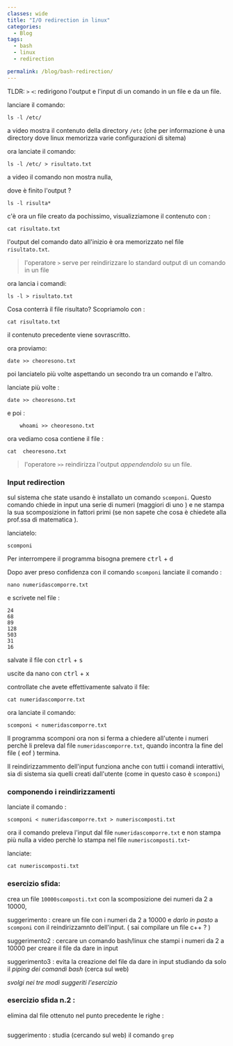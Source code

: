 ```yaml
---
classes: wide
title: "I/O redirection in linux"
categories:
  - Blog
tags:
  - bash
  - linux 
  - redirection 

permalink: /blog/bash-redirection/
---
```

TLDR: `>` `<`: redirigono l'output e l'input di un comando in un file e da un file.


lanciare il comando:
```console 
ls -l /etc/
```
a video mostra il contenuto della directory `/etc` (che per informazione è una directory dove linux memorizza varie configurazioni di sitema)

ora lanciate il comando:

```console 
ls -l /etc/ > risultato.txt 
```
a video il comando non mostra nulla, 

dove è finito l'output ?

```console 
ls -l risulta*
```
c'è ora un file creato da pochissimo, visualizziamone il contenuto con :
```console 
cat risultato.txt
```
l'output del comando dato all'inizio è ora memorizzato nel file `risultato.txt`.

>  l'operatore `>` serve per reindirizzare lo standard output di un comando in un file 

ora lancia i comandi:
```console 
ls -l > risultato.txt
```
Cosa conterrà il file risultato?
Scopriamolo con :
```console 
cat risultato.txt
```
il contenuto precedente viene sovrascritto.


ora proviamo:
```console 
date >> cheoresono.txt
```

poi lanciatelo più volte aspettando un secondo tra un comando e l'altro.

lanciate più volte :
```console 
date >> cheoresono.txt
```
e poi :

```console
    whoami >> cheoresono.txt
```

ora vediamo cosa contiene il file :
```console 
cat  cheoresono.txt
```

> l'operatore `>>` reindirizza l'output _appendendolo_ su un file.

### Input redirection 

sul sistema che state usando è installato un comando `scomponi`. Questo comando chiede in input una serie di numeri (maggiori di uno ) e ne stampa la sua scomposizione in fattori primi (se non sapete che cosa è chiedete alla prof.ssa di matematica ).

lanciatelo:
```console
scomponi
```

Per interrompere il programma bisogna premere <kbd>ctrl</kbd> + <kbd>d</kbd> 

Dopo aver preso confidenza con il comando `scomponi` 
lanciate il comando :

```console
nano numeridascomporre.txt
```

e scrivete nel file :
```console
24
68
89
128
503
31
16

```

salvate il file con <kbd>ctrl</kbd> + <kbd>s</kbd>

uscite da nano con <kbd>ctrl</kbd> + <kbd>x</kbd>

controllate che avete effettivamente salvato il file:
```console
cat numeridascomporre.txt
```

ora lanciate il comando:
```console
scomponi < numeridascomporre.txt
```

Il programma scomponi ora non si ferma a chiedere all'utente i numeri perchè li preleva dal file `numeridascomporre.txt`, quando incontra la fine del file ( eof ) termina.

Il reindirizzammento dell'input funziona anche con tutti i comandi interattivi, sia di sistema sia quelli creati dall'utente (come in questo caso è `scomponi`)


### componendo i reindirizzamenti 

lanciate il comando :
```console
scomponi < numeridascomporre.txt > numeriscomposti.txt 
```

ora il comando preleva l'input dal file `numeridascomporre.txt` e non stampa più nulla a video perchè lo stampa nel file `numeriscomposti.txt`-

lanciate:
```console
cat numeriscomposti.txt
```

### esercizio sfida:

crea un file `10000scomposti.txt` con la scomposizione dei numeri da 2 a 10000,

suggerimento : creare un file  con i numeri da 2 a 10000 e _darlo in pasto_ a `scomponi` con il reindirizzamnto dell'input. ( sai compilare un file c++  ? )

suggerimento2 : cercare un comando bash/linux che stampi i numeri da 2 a 10000 per creare il file da dare in input

suggerimento3 : evita la creazione del file da dare in input studiando da solo il _piping dei comandi bash_ (cerca sul web)


*svolgi nei tre modi suggeriti l'esercizio*

### esercizio sfida n.2 :
elimina dal file ottenuto nel punto precedente le righe :


```inserire un numero >1 da scomporre in fattori primi, [ ctrl ] + [ d ] per uscire 
```

suggerimento : studia (cercando sul web) il comando `grep` 


